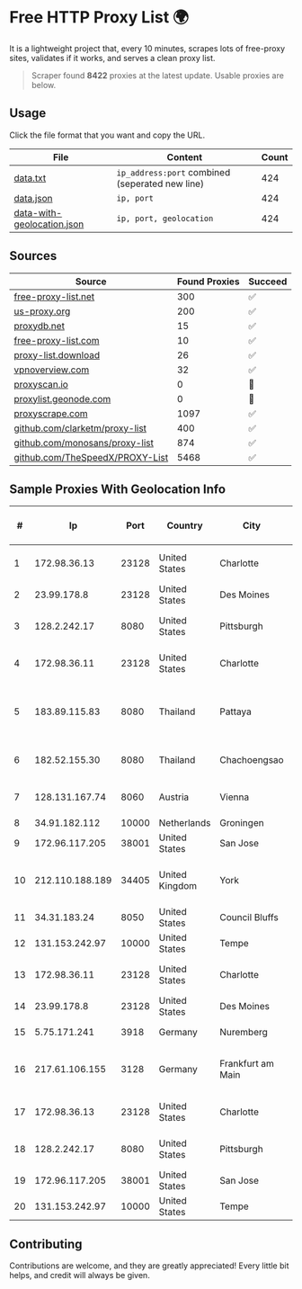 
# Free HTTP Proxy List 🌍

It is a lightweight project that, every 10 minutes, scrapes lots of free-proxy sites, validates if it works, and serves a clean proxy list.


> Scraper found **8422** proxies at the latest update. Usable proxies are below.

## Usage

Click the file format that you want and copy the URL.


|File|Content|Count|
|----|-------|-----|
|[data.txt](https://raw.githubusercontent.com/themiralay/Proxy-List-World/master/data.txt)|`ip_address:port` combined (seperated new line)|424|
|[data.json](https://raw.githubusercontent.com/themiralay/Proxy-List-World/master/data.json)|`ip, port`|424|
|[data-with-geolocation.json](https://raw.githubusercontent.com/themiralay/Proxy-List-World/master/data-with-geolocation.json)|`ip, port, geolocation`|424|

## Sources

|Source|Found Proxies|Succeed|
|------|-------------|-------|
|[free-proxy-list.net](https://free-proxy-list.net)|300|✅|
|[us-proxy.org](https://www.us-proxy.org)|200|✅|
|[proxydb.net](http://proxydb.net)|15|✅|
|[free-proxy-list.com](https://free-proxy-list.com/?page=&port=&type%5B%5D=http&type%5B%5D=https&up_time=0&search=Search)|10|✅|
|[proxy-list.download](https://www.proxy-list.download/HTTP)|26|✅|
|[vpnoverview.com](https://vpnoverview.com/privacy/anonymous-browsing/free-proxy-servers)|32|✅|
|[proxyscan.io](https://www.proxyscan.io)|0|🚫|
|[proxylist.geonode.com](https://proxylist.geonode.com/api/proxy-list?limit=300&page=1&sort_by=lastChecked&sort_type=desc&protocols=http,https)|0|🚫|
|[proxyscrape.com](https://api.proxyscrape.com/v2/?request=displayproxies&protocol=http&timeout=10000&country=all&ssl=all&anonymity=all)|1097|✅|
|[github.com/clarketm/proxy-list](https://raw.githubusercontent.com/clarketm/proxy-list/master/proxy-list-raw.txt)|400|✅|
|[github.com/monosans/proxy-list](https://raw.githubusercontent.com/monosans/proxy-list/main/proxies/http.txt)|874|✅|
|[github.com/TheSpeedX/PROXY-List](https://raw.githubusercontent.com/TheSpeedX/PROXY-List/master/http.txt)|5468|✅|


## Sample Proxies With Geolocation Info

|#|Ip|Port|Country|City|Internet Service Provider|
|-|--|----|-------|----|-------------------------|
|1|172.98.36.13|23128|United States|Charlotte|Total Uptime Technologies, LLC|
|2|23.99.178.8|23128|United States|Des Moines|Microsoft Corporation|
|3|128.2.242.17|8080|United States|Pittsburgh|Carnegie Mellon University|
|4|172.98.36.11|23128|United States|Charlotte|Total Uptime Technologies, LLC|
|5|183.89.115.83|8080|Thailand|Pattaya|Triple T Broadband Public Company Limited|
|6|182.52.155.30|8080|Thailand|Chachoengsao|TOT Public Company Limited|
|7|128.131.167.74|8060|Austria|Vienna|Technische Universitat Wien|
|8|34.91.182.112|10000|Netherlands|Groningen|Google LLC|
|9|172.96.117.205|38001|United States|San Jose|Zenlayer Inc|
|10|212.110.188.189|34405|United Kingdom|York|Bytemark Computer Consulting Ltd /19|
|11|34.31.183.24|8050|United States|Council Bluffs|Google LLC|
|12|131.153.242.97|10000|United States|Tempe|Secured Servers LLC|
|13|172.98.36.11|23128|United States|Charlotte|Total Uptime Technologies, LLC|
|14|23.99.178.8|23128|United States|Des Moines|Microsoft Corporation|
|15|5.75.171.241|3918|Germany|Nuremberg|Hetzner Online GmbH|
|16|217.61.106.155|3128|Germany|Frankfurt am Main|Aruba GmbH Cloud Network DC05|
|17|172.98.36.13|23128|United States|Charlotte|Total Uptime Technologies, LLC|
|18|128.2.242.17|8080|United States|Pittsburgh|Carnegie Mellon University|
|19|172.96.117.205|38001|United States|San Jose|Zenlayer Inc|
|20|131.153.242.97|10000|United States|Tempe|Secured Servers LLC|



## Contributing

Contributions are welcome, and they are greatly appreciated! Every
little bit helps, and credit will always be given.

